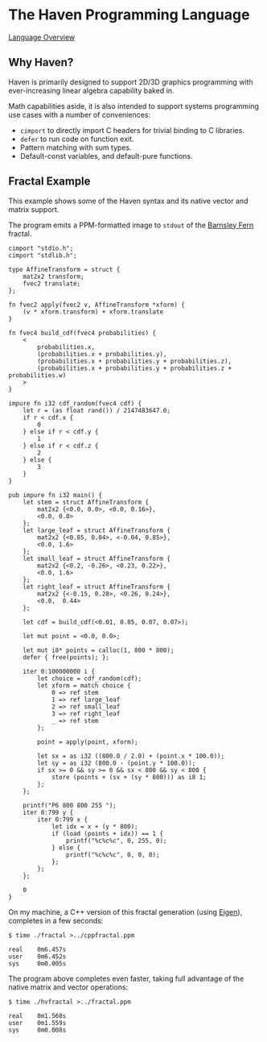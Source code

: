 # The Haven Programming Language

[Language Overview](docs/language.md)

## Why Haven?

Haven is primarily designed to support 2D/3D graphics programming with ever-increasing linear algebra capability baked in.

Math capabilities aside, it is also intended to support systems programming use cases with a number of conveniences:

- `cimport` to directly import C headers for trivial binding to C libraries.
- `defer` to run code on function exit.
- Pattern matching with sum types.
- Default-const variables, and default-pure functions.

## Fractal Example

This example shows some of the Haven syntax and its native vector and matrix support.

The program emits a PPM-formatted image to `stdout` of the [Barnsley Fern](https://en.wikipedia.org/wiki/Barnsley_fern) fractal.

```
cimport "stdio.h";
cimport "stdlib.h";

type AffineTransform = struct {
    mat2x2 transform;
    fvec2 translate;
};

fn fvec2 apply(fvec2 v, AffineTransform *xform) {
    (v * xform.transform) + xform.translate
}

fn fvec4 build_cdf(fvec4 probabilities) {
    <
        probabilities.x,
        (probabilities.x + probabilities.y),
        (probabilities.x + probabilities.y + probabilities.z),
        (probabilities.x + probabilities.y + probabilities.z + probabilities.w)
    >
}

impure fn i32 cdf_random(fvec4 cdf) {
    let r = (as float rand()) / 2147483647.0;
    if r < cdf.x {
        0
    } else if r < cdf.y {
        1
    } else if r < cdf.z {
        2
    } else {
        3
    }
}

pub impure fn i32 main() {
    let stem = struct AffineTransform {
        mat2x2 {<0.0, 0.0>, <0.0, 0.16>},
        <0.0, 0.0>
    };
    let large_leaf = struct AffineTransform {
        mat2x2 {<0.85, 0.04>, <-0.04, 0.85>},
        <0.0, 1.6>
    };
    let small_leaf = struct AffineTransform {
        mat2x2 {<0.2, -0.26>, <0.23, 0.22>},
        <0.0, 1.6>
    };
    let right_leaf = struct AffineTransform {
        mat2x2 {<-0.15, 0.28>, <0.26, 0.24>},
        <0.0,  0.44>
    };

    let cdf = build_cdf(<0.01, 0.85, 0.07, 0.07>);

    let mut point = <0.0, 0.0>;

    let mut i8* points = calloc(1, 800 * 800);
    defer { free(points); };

    iter 0:100000000 i {
        let choice = cdf_random(cdf);
        let xform = match choice {
            0 => ref stem
            1 => ref large_leaf
            2 => ref small_leaf
            3 => ref right_leaf
            _ => ref stem
        };

        point = apply(point, xform);

        let sx = as i32 ((800.0 / 2.0) + (point.x * 100.0));
        let sy = as i32 (800.0 - (point.y * 100.0));
        if sx >= 0 && sy >= 0 && sx < 800 && sy < 800 {
            store (points + (sx + (sy * 800))) as i8 1;
        };
    };

    printf("P6 800 800 255 ");
    iter 0:799 y {
        iter 0:799 x {
            let idx = x + (y * 800);
            if (load (points + idx)) == 1 {
                printf("%c%c%c", 0, 255, 0);
            } else {
                printf("%c%c%c", 0, 0, 0);
            };
        };
    };

    0
}
```

On my machine, a C++ version of this fractal generation (using [Eigen](https://eigen.tuxfamily.org/index.php?title=Main_Page)), completes in a few seconds:

```
$ time ./fractal >../cppfractal.ppm

real    0m6.457s
user    0m6.452s
sys     0m0.005s
```

The program above completes even faster, taking full advantage of the native matrix and vector operations:

```
$ time ./hvfractal >../fractal.ppm

real    0m1.568s
user    0m1.559s
sys     0m0.008s
```
